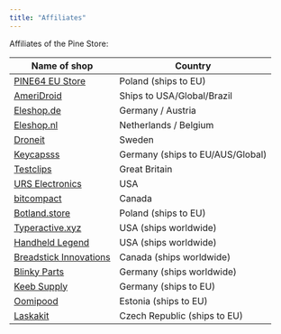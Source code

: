 ```yaml
---
title: "Affiliates"
---
```


Affiliates of the Pine Store:

|Name of shop                                                                                       |Country                            |
|---------------------------------------------------------------------------------------------------|-----------------------------------|
|[PINE64 EU Store](https://pine64eu.com/)                                                           |Poland (ships to EU)               |
|[AmeriDroid](https://ameridroid.com/collections/pine)                                              |Ships to USA/Global/Brazil         |
|[Eleshop.de](https://eleshop.de/pinecil-smart-mini-tragbarer-lotkolben.html)                       |Germany / Austria                  |
|[Eleshop.nl](https://www.eleshop.nl/pinecil-smart-mini-draagbare-soldeerbout.html)                 |Netherlands / Belgium              |
|[Droneit](https://droneit.se/shop/?filtering=1&filter_brand=pine64)                                |Sweden                             |
|[Keycapsss](https://keycapsss.com/accessories/227/pinecil-v2-smart-mini-portable-soldering-iron)   |Germany (ships to EU/AUS/Global)   |
|[Testclips](https://testclips.co.uk/product-category/pinecil-pine64/)                              |Great Britain                      |
|[URS Electronics](https://www.ursele.com/contact)                                                  |USA                                |
|[bitcompact](https://bitcompact.com/products/pinecil-v2)                                           |Canada                             |
|[Botland.store](https://botland.store/762-pine64-rock64)                                           |Poland (ships to EU)               |
|[Typeractive.xyz](https://typeractive.xyz/products/pinecil)                                        |USA (ships worldwide)              |
|[Handheld Legend](https://handheldlegend.com/collections/soldering-essentials)                     |USA (ships worldwide)              |
|[Breadstick Innovations](https://shop.breadstick.ca/products/pinecil-solder-iron)                  |Canada (ships worldwide)           |
|[Blinky Parts](https://shop.blinkyparts.com/en/Soldering-Iron/)                                    |Germany (ships worldwide)          |
|[Keeb Supply](https://keeb.supply/search?q=Pine)                                                   |Germany (ships to EU)              |
|[Oomipood](https://www.oomipood.ee/brand_pine_store_pte_ltd)                                       |Estonia (ships to EU)              |
|[Laskakit](https://www.laskakit.cz/pine64/)                                                        |Czech Republic (ships to EU)       |